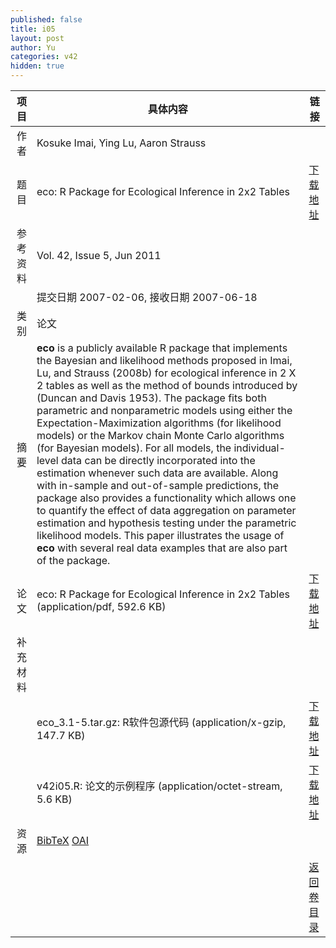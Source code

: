 ```yaml
---
published: false
title: i05
layout: post
author: Yu
categories: v42
hidden: true
---
```


| 项目 | 具体内容 | 链接 |
|---:|---|---|
| 作者 | Kosuke Imai, Ying Lu, Aaron Strauss| |
| 题目 |eco: R Package for Ecological Inference in 2x2 Tables | [下载地址](http://www.jstatsoft.org/v42/i05/paper) |
| 参考资料 |Vol. 42, Issue 5, Jun 2011 | |
| | 提交日期 2007-02-06, 接收日期 2007-06-18| | 
| 类别 | 论文| |
| 摘要 | <b>eco</b> is a publicly available R package that implements the Bayesian and likelihood methods proposed in Imai, Lu, and Strauss (2008b)  for ecological inference in 2 X 2 tables as well as the method of bounds introduced by  (Duncan and Davis 1953). The package fits both parametric and nonparametric models using either the Expectation-Maximization algorithms (for likelihood models) or the Markov chain Monte Carlo algorithms (for Bayesian models). For all models, the individual-level data can be directly incorporated into the estimation whenever such data are available. Along with in-sample and out-of-sample predictions, the package also provides a functionality which allows one to quantify the effect of data aggregation on parameter estimation and hypothesis testing under the parametric likelihood models. This paper illustrates the usage of <b>eco</b> with several real data examples that are also part of the package.| |
| 论文 | eco: R Package for Ecological Inference in 2x2 Tables  (application/pdf, 592.6 KB)| [下载地址](http://www.jstatsoft.org/v42/i05/paper) |
| 补充材料 | | |
| |eco_3.1-5.tar.gz: R软件包源代码  (application/x-gzip, 147.7 KB)|  [下载地址](http://www.jstatsoft.org/v42/i05/supp/1) |
| |v42i05.R: 论文的示例程序  (application/octet-stream, 5.6 KB)|  [下载地址](http://www.jstatsoft.org/v42/i05/supp/2) |
| 资源 | [BibTeX](http://www.jstatsoft.org/v42/i05/bibtex) [OAI](http://www.jstatsoft.org/oai?verb=GetRecord&identifier=oai.jstatsoft/v42/i05&prefix=oai_dc)| |
| |  | [返回卷目录]({{site.baseurl}}/volume/v42.html) |